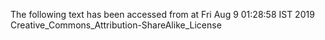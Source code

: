 The following text has been accessed from at Fri Aug 9 01:28:58 IST 2019
Creative_Commons_Attribution-ShareAlike_License
